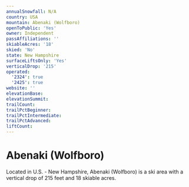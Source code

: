 ```yaml
---
annualSnowfall: N/A
country: USA
mountain: Abenaki (Wolfboro)
openToPublic: 'Yes'
owner: Independent
passAffiliations: ''
skiableAcres: '18'
skied: 'No'
state: New Hampshire
surfaceLiftsOnly: 'Yes'
verticalDrop: '215'
operated:
  '2324': true
  '2425': true
website: ''
elevationBase:
elevationSummit:
trailCount:
trailPctBeginner:
trailPctIntermediate:
trailPctAdvanced:
liftCount:
---
```



# Abenaki (Wolfboro)

Located in U.S. - New Hampshire, Abenaki (Wolfboro) is a ski area with a vertical drop of 215 feet and 18 skiable acres.
